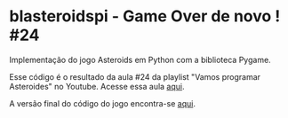 # blasteroidspi - Game Over de novo ! #24
Implementação do jogo Asteroids em Python com a biblioteca Pygame.

Esse código é o resultado da aula #24 da playlist "Vamos programar Asteroides" no Youtube. Acesse essa aula [aqui](https://youtu.be/lcH4gCH-TDk).

A versão final do código do jogo encontra-se [aqui](https://github.com/camargo-advanced/blasteroidspi).
